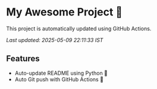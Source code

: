 # My Awesome Project 🚀

This project is automatically updated using GitHub Actions.

_Last updated: 2025-05-09 22:11:33 IST_

## Features
- Auto-update README using Python 🐍
- Auto Git push with GitHub Actions 🤖
